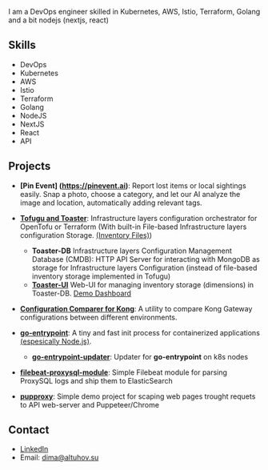 I am a DevOps engineer skilled in Kubernetes, AWS, Istio, Terraform,  Golang and a bit nodejs (nextjs, react)

## Skills

*   DevOps
*   Kubernetes
*   AWS
*   Istio
*   Terraform
*   Golang
*   NodeJS
*   NextJS
*   React
*   API

## Projects

* **[Pin Event] (https://pinevent.ai)**:
   Report lost items or local sightings easily. Snap a photo, choose a category, and let our AI analyze the image and location, automatically adding relevant tags.

*   **[Tofugu and Toaster](https://github.com/alt-dima/tofugu)**: Infrastructure layers configuration orchestrator for OpenTofu or Terraform (With built-in File-based Infrastructure layers configuration Storage. [(Inventory Files)](https://github.com/alt-dima/tofugu?tab=readme-ov-file#file-based-infrastructure-layers-configuration-storage-inventory-files))
    *  **Toaster-DB** Infrastructure layers Configuration Management Database (CMDB): HTTP API Server for interacting with MongoDB as storage for Infrastructure layers Configuration (instead of file-based inventory storage implemented in Tofugu)
    *   **[Toaster-UI](https://toaster.altuhov.su/dashboard)** Web-UI for managing inventory storage (dimensions) in Toaster-DB. [Demo Dashboard](https://toaster.altuhov.su/dashboard)
*   **[Configuration Comparer for Kong](https://github.com/alt-dima/configuration-comparer-for-kong)**: A utility to compare Kong Gateway configurations between different environments.
*   **[go-entrypoint](https://github.com/alt-dima/go-entrypoint)**: A tiny and fast init process for containerized applications [(espesically Node.js)](https://github.com/nodejs/docker-node/blob/main/docs/BestPractices.md#handling-kernel-signals).
    * **[go-entrypoint-updater](https://github.com/alt-dima/go-entrypoint-updater)**: Updater for **go-entrypoint** on k8s nodes
*   **[filebeat-proxysql-module](https://github.com/alt-dima/filebeat-proxysql-module)**: Simple Filebeat module for parsing ProxySQL logs and ship them to ElasticSearch
*   **[pupproxy](https://github.com/alt-dima/pupproxy)**: Simple demo project for scaping web pages trought requets to API web-server and Puppeteer/Chrome

## Contact

*   [LinkedIn](https://www.linkedin.com/in/altuhov/)
*   Email: dima@altuhov.su
